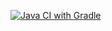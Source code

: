 [![Java CI with Gradle](https://github.com/ShilovaIrina/CashBackHacker/actions/workflows/gradle.yml/badge.svg?branch=testng)](https://github.com/ShilovaIrina/CashBackHacker/actions/workflows/gradle.yml)
